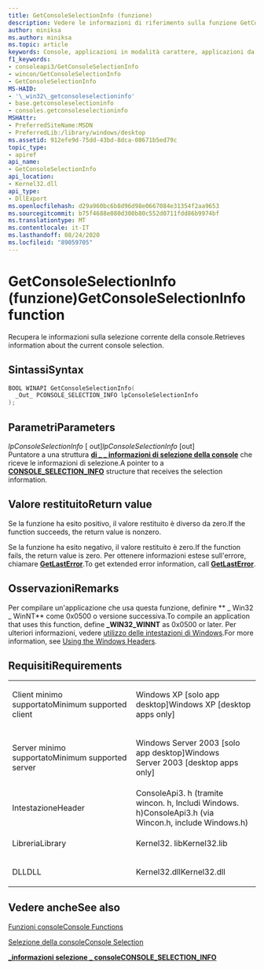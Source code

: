```yaml
---
title: GetConsoleSelectionInfo (funzione)
description: Vedere le informazioni di riferimento sulla funzione GetConsoleSelectionInfo, che recupera le informazioni sulla selezione corrente della console.
author: miniksa
ms.author: miniksa
ms.topic: article
keywords: Console, applicazioni in modalità carattere, applicazioni da riga di comando, applicazioni Terminal, API console
f1_keywords:
- consoleapi3/GetConsoleSelectionInfo
- wincon/GetConsoleSelectionInfo
- GetConsoleSelectionInfo
MS-HAID:
- '\_win32\_getconsoleselectioninfo'
- base.getconsoleselectioninfo
- consoles.getconsoleselectioninfo
MSHAttr:
- PreferredSiteName:MSDN
- PreferredLib:/library/windows/desktop
ms.assetid: 912efe9d-75dd-43bd-8dca-08671b5ed79c
topic_type:
- apiref
api_name:
- GetConsoleSelectionInfo
api_location:
- Kernel32.dll
api_type:
- DllExport
ms.openlocfilehash: d29a960bc6b8d96d98e0667084e31354f2aa9653
ms.sourcegitcommit: b75f4688e080d300b80c552d0711fdd86b9974bf
ms.translationtype: MT
ms.contentlocale: it-IT
ms.lasthandoff: 08/24/2020
ms.locfileid: "89059705"
---
```

# <a name="getconsoleselectioninfo-function"></a><span data-ttu-id="1b274-104">GetConsoleSelectionInfo (funzione)</span><span class="sxs-lookup"><span data-stu-id="1b274-104">GetConsoleSelectionInfo function</span></span>


<span data-ttu-id="1b274-105">Recupera le informazioni sulla selezione corrente della console.</span><span class="sxs-lookup"><span data-stu-id="1b274-105">Retrieves information about the current console selection.</span></span>

<a name="syntax"></a><span data-ttu-id="1b274-106">Sintassi</span><span class="sxs-lookup"><span data-stu-id="1b274-106">Syntax</span></span>
------

```C
BOOL WINAPI GetConsoleSelectionInfo(
  _Out_ PCONSOLE_SELECTION_INFO lpConsoleSelectionInfo
);
```

<a name="parameters"></a><span data-ttu-id="1b274-107">Parametri</span><span class="sxs-lookup"><span data-stu-id="1b274-107">Parameters</span></span>
----------

<span data-ttu-id="1b274-108">*lpConsoleSelectionInfo* \[ out\]</span><span class="sxs-lookup"><span data-stu-id="1b274-108">*lpConsoleSelectionInfo* \[out\]</span></span>  
<span data-ttu-id="1b274-109">Puntatore a una struttura [**di \_ \_ informazioni di selezione della console**](console-selection-info-str.md) che riceve le informazioni di selezione.</span><span class="sxs-lookup"><span data-stu-id="1b274-109">A pointer to a [**CONSOLE\_SELECTION\_INFO**](console-selection-info-str.md) structure that receives the selection information.</span></span>

<a name="return-value"></a><span data-ttu-id="1b274-110">Valore restituito</span><span class="sxs-lookup"><span data-stu-id="1b274-110">Return value</span></span>
------------

<span data-ttu-id="1b274-111">Se la funzione ha esito positivo, il valore restituito è diverso da zero.</span><span class="sxs-lookup"><span data-stu-id="1b274-111">If the function succeeds, the return value is nonzero.</span></span>

<span data-ttu-id="1b274-112">Se la funzione ha esito negativo, il valore restituito è zero.</span><span class="sxs-lookup"><span data-stu-id="1b274-112">If the function fails, the return value is zero.</span></span> <span data-ttu-id="1b274-113">Per ottenere informazioni estese sull'errore, chiamare [**GetLastError**](https://msdn.microsoft.com/library/windows/desktop/ms679360).</span><span class="sxs-lookup"><span data-stu-id="1b274-113">To get extended error information, call [**GetLastError**](https://msdn.microsoft.com/library/windows/desktop/ms679360).</span></span>

<a name="remarks"></a><span data-ttu-id="1b274-114">Osservazioni</span><span class="sxs-lookup"><span data-stu-id="1b274-114">Remarks</span></span>
-------

<span data-ttu-id="1b274-115">Per compilare un'applicazione che usa questa funzione, definire \*\* \_ Win32 \_ WinNT\*\* come 0x0500 o versione successiva.</span><span class="sxs-lookup"><span data-stu-id="1b274-115">To compile an application that uses this function, define **\_WIN32\_WINNT** as 0x0500 or later.</span></span> <span data-ttu-id="1b274-116">Per ulteriori informazioni, vedere [utilizzo delle intestazioni di Windows](https://msdn.microsoft.com/library/windows/desktop/aa383745).</span><span class="sxs-lookup"><span data-stu-id="1b274-116">For more information, see [Using the Windows Headers](https://msdn.microsoft.com/library/windows/desktop/aa383745).</span></span>

<a name="requirements"></a><span data-ttu-id="1b274-117">Requisiti</span><span class="sxs-lookup"><span data-stu-id="1b274-117">Requirements</span></span>
------------

<table>
<colgroup>
<col width="50%" />
<col width="50%" />
</colgroup>
<tbody>
<tr class="odd">
<td><p><span data-ttu-id="1b274-118">Client minimo supportato</span><span class="sxs-lookup"><span data-stu-id="1b274-118">Minimum supported client</span></span></p></td>
<td><p><span data-ttu-id="1b274-119">Windows XP [solo app desktop]</span><span class="sxs-lookup"><span data-stu-id="1b274-119">Windows XP [desktop apps only]</span></span></p></td>
</tr>
<tr class="even">
<td><p><span data-ttu-id="1b274-120">Server minimo supportato</span><span class="sxs-lookup"><span data-stu-id="1b274-120">Minimum supported server</span></span></p></td>
<td><p><span data-ttu-id="1b274-121">Windows Server 2003 [solo app desktop]</span><span class="sxs-lookup"><span data-stu-id="1b274-121">Windows Server 2003 [desktop apps only]</span></span></p></td>
</tr>
<tr class="odd">
<td><p><span data-ttu-id="1b274-122">Intestazione</span><span class="sxs-lookup"><span data-stu-id="1b274-122">Header</span></span></p></td>
<td><span data-ttu-id="1b274-123">ConsoleApi3. h (tramite wincon. h, Includi Windows. h)</span><span class="sxs-lookup"><span data-stu-id="1b274-123">ConsoleApi3.h (via Wincon.h, include Windows.h)</span></span></td>
</tr>
<tr class="even">
<td><p><span data-ttu-id="1b274-124">Libreria</span><span class="sxs-lookup"><span data-stu-id="1b274-124">Library</span></span></p></td>
<td><span data-ttu-id="1b274-125">Kernel32. lib</span><span class="sxs-lookup"><span data-stu-id="1b274-125">Kernel32.lib</span></span></td>
</tr>
<tr class="odd">
<td><p><span data-ttu-id="1b274-126">DLL</span><span class="sxs-lookup"><span data-stu-id="1b274-126">DLL</span></span></p></td>
<td><span data-ttu-id="1b274-127">Kernel32.dll</span><span class="sxs-lookup"><span data-stu-id="1b274-127">Kernel32.dll</span></span></td>
</tr>
<tr class="even">
</tr>
<tr class="odd">
</tr>
<tr class="even">
</tr>
</tbody>
</table>

## <a name="span-idsee_alsospansee-also"></a><span data-ttu-id="1b274-128"><span id="see_also"></span>Vedere anche</span><span class="sxs-lookup"><span data-stu-id="1b274-128"><span id="see_also"></span>See also</span></span>


[<span data-ttu-id="1b274-129">Funzioni console</span><span class="sxs-lookup"><span data-stu-id="1b274-129">Console Functions</span></span>](console-functions.md)

[<span data-ttu-id="1b274-130">Selezione della console</span><span class="sxs-lookup"><span data-stu-id="1b274-130">Console Selection</span></span>](console-selection.md)

[<span data-ttu-id="1b274-131">**\_informazioni selezione \_ console**</span><span class="sxs-lookup"><span data-stu-id="1b274-131">**CONSOLE\_SELECTION\_INFO**</span></span>](console-selection-info-str.md)

 

 




